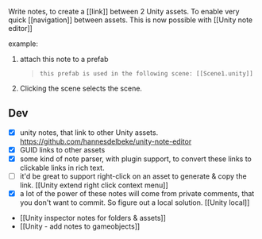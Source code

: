 Write notes, to create a [[link]] between 2 Unity assets. 
To enable very quick [[navigation]] between assets. 
This is now possible with [[Unity note editor]]

example:
1. attach this note to a prefab
   > `this prefab is used in the following scene: [[Scene1.unity]]`
2. Clicking the scene selects the scene.

## Dev
 - [x] unity notes, that link to other Unity assets. https://github.com/hannesdelbeke/unity-note-editor
- [x] GUID links to other assets
- [x] some kind of note parser, with plugin support, to convert these links to clickable links in rich text.
- [ ] it'd be great to support right-click on an asset to generate & copy the link. [[Unity extend right click context menu]]
- [x] a lot of the power of these notes will come from private comments, that you don't want to commit. So figure out a local solution. [[Unity local]]

- [[Unity inspector notes for folders & assets]]
- [[Unity - add notes to gameobjects]]

